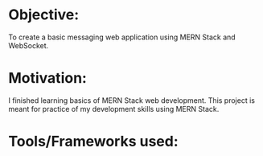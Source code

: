# Objective:
To create a basic messaging web application using MERN Stack and WebSocket.

# Motivation:
I finished learning basics of MERN Stack web development. This project is meant for practice of my development skills using MERN Stack.

# Tools/Frameworks used:
